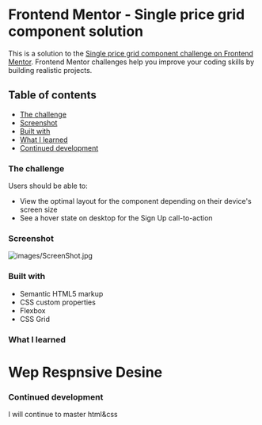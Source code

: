 # Frontend Mentor - Single price grid component solution

This is a solution to the [Single price grid component challenge on Frontend Mentor](https://www.frontendmentor.io/challenges/single-price-grid-component-5ce41129d0ff452fec5abbbc). Frontend Mentor challenges help you improve your coding skills by building realistic projects. 

## Table of contents
  - [The challenge](#the-challenge)
  - [Screenshot](#screenshot)
  - [Built with](#built-with)
  - [What I learned](#what-i-learned)
  - [Continued development](#continued-development)


### The challenge
Users should be able to:
- View the optimal layout for the component depending on their device's screen size
- See a hover state on desktop for the Sign Up call-to-action

### Screenshot
![images/ScreenShot.jpg](./screenshot.jpg)

### Built with
- Semantic HTML5 markup
- CSS custom properties
- Flexbox
- CSS Grid

### What I learned
  <h1>Wep Respnsive Desine</h1>

### Continued development
I will continue to master html&css
